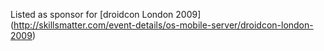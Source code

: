 Listed as sponsor for [droidcon London 2009]
(http://skillsmatter.com/event-details/os-mobile-server/droidcon-london-2009)
